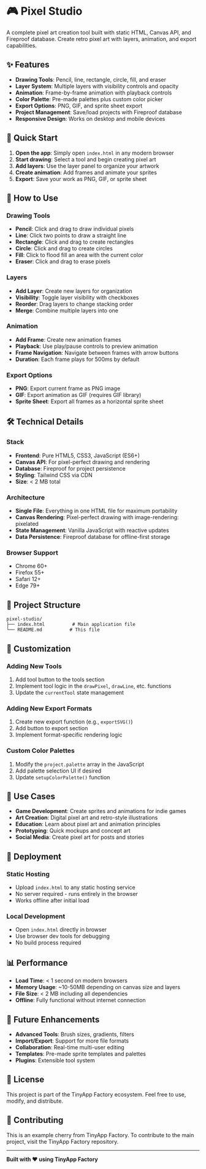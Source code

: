 # 🎮 Pixel Studio

A complete pixel art creation tool built with static HTML, Canvas API, and Fireproof database. Create retro pixel art with layers, animation, and export capabilities.

## ✨ Features

- **Drawing Tools**: Pencil, line, rectangle, circle, fill, and eraser
- **Layer System**: Multiple layers with visibility controls and opacity
- **Animation**: Frame-by-frame animation with playback controls
- **Color Palette**: Pre-made palettes plus custom color picker
- **Export Options**: PNG, GIF, and sprite sheet export
- **Project Management**: Save/load projects with Fireproof database
- **Responsive Design**: Works on desktop and mobile devices

## 🚀 Quick Start

1. **Open the app**: Simply open `index.html` in any modern browser
2. **Start drawing**: Select a tool and begin creating pixel art
3. **Add layers**: Use the layer panel to organize your artwork
4. **Create animation**: Add frames and animate your sprites
5. **Export**: Save your work as PNG, GIF, or sprite sheet

## 🎨 How to Use

### Drawing Tools
- **Pencil**: Click and drag to draw individual pixels
- **Line**: Click two points to draw a straight line
- **Rectangle**: Click and drag to create rectangles
- **Circle**: Click and drag to create circles
- **Fill**: Click to flood fill an area with the current color
- **Eraser**: Click and drag to erase pixels

### Layers
- **Add Layer**: Create new layers for organization
- **Visibility**: Toggle layer visibility with checkboxes
- **Reorder**: Drag layers to change stacking order
- **Merge**: Combine multiple layers into one

### Animation
- **Add Frame**: Create new animation frames
- **Playback**: Use play/pause controls to preview animation
- **Frame Navigation**: Navigate between frames with arrow buttons
- **Duration**: Each frame plays for 500ms by default

### Export Options
- **PNG**: Export current frame as PNG image
- **GIF**: Export animation as GIF (requires GIF library)
- **Sprite Sheet**: Export all frames as a horizontal sprite sheet

## 🛠️ Technical Details

### Stack
- **Frontend**: Pure HTML5, CSS3, JavaScript (ES6+)
- **Canvas API**: For pixel-perfect drawing and rendering
- **Database**: Fireproof for project persistence
- **Styling**: Tailwind CSS via CDN
- **Size**: < 2 MB total

### Architecture
- **Single File**: Everything in one HTML file for maximum portability
- **Canvas Rendering**: Pixel-perfect drawing with image-rendering: pixelated
- **State Management**: Vanilla JavaScript with reactive updates
- **Data Persistence**: Fireproof database for offline-first storage

### Browser Support
- Chrome 60+
- Firefox 55+
- Safari 12+
- Edge 79+

## 📁 Project Structure

```
pixel-studio/
├── index.html          # Main application file
└── README.md          # This file
```

## 🔧 Customization

### Adding New Tools
1. Add tool button to the tools section
2. Implement tool logic in the `drawPixel`, `drawLine`, etc. functions
3. Update the `currentTool` state management

### Adding New Export Formats
1. Create new export function (e.g., `exportSVG()`)
2. Add button to export section
3. Implement format-specific rendering logic

### Custom Color Palettes
1. Modify the `project.palette` array in the JavaScript
2. Add palette selection UI if desired
3. Update `setupColorPalette()` function

## 🎯 Use Cases

- **Game Development**: Create sprites and animations for indie games
- **Art Creation**: Digital pixel art and retro-style illustrations
- **Education**: Learn about pixel art and animation principles
- **Prototyping**: Quick mockups and concept art
- **Social Media**: Create pixel art for posts and stories

## 🚀 Deployment

### Static Hosting
- Upload `index.html` to any static hosting service
- No server required - runs entirely in the browser
- Works offline after initial load

### Local Development
- Open `index.html` directly in browser
- Use browser dev tools for debugging
- No build process required

## 📊 Performance

- **Load Time**: < 1 second on modern browsers
- **Memory Usage**: ~10-50MB depending on canvas size and layers
- **File Size**: < 2 MB including all dependencies
- **Offline**: Fully functional without internet connection

## 🔮 Future Enhancements

- **Advanced Tools**: Brush sizes, gradients, filters
- **Import/Export**: Support for more file formats
- **Collaboration**: Real-time multi-user editing
- **Templates**: Pre-made sprite templates and palettes
- **Plugins**: Extensible tool system

## 📝 License

This project is part of the TinyApp Factory ecosystem. Feel free to use, modify, and distribute.

## 🤝 Contributing

This is an example cherry from TinyApp Factory. To contribute to the main project, visit the TinyApp Factory repository.

---

**Built with ❤️ using TinyApp Factory**